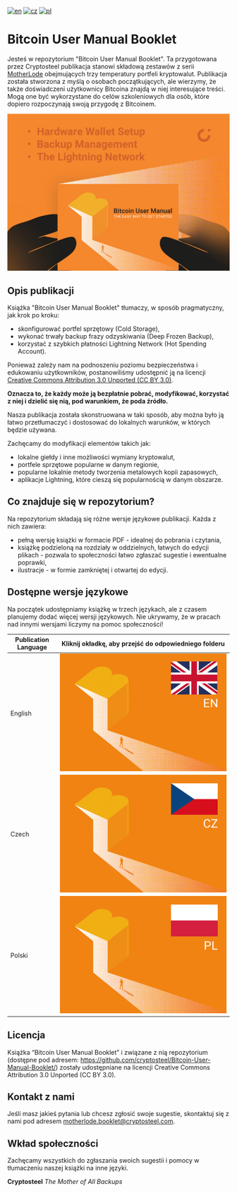 [![en](https://img.shields.io/badge/lang-en-blue.svg)](/EN-English/README-EN.md) [![cz](https://img.shields.io/badge/lang-cz-white.svg)](/CZ-Czech/README-CZ.md) [![pl](https://img.shields.io/badge/lang-pl-red.svg)](/PL-Polski/README-PL.md)

# Bitcoin User Manual Booklet

Jesteś w repozytorium "Bitcoin User Manual Booklet". Ta przygotowana przez Cryptosteel publikacja stanowi składową zestawów z serii [MotherLode](https://cryptosteel.com/product/motherlode-crypto-starter-kit/) obejmujących trzy temperatury portfeli kryptowalut. Publikacja została stworzona z myślą o osobach początkujących, ale wierzymy, że także doświadczeni użytkownicy Bitcoina znajdą w niej interesujące treści. Mogą one być wykorzystane do celów szkoleniowych dla osób, które dopiero rozpoczynają swoją przygodę z Bitcoinem.

![The Easy Way to Get Started](../Assets/cover-the-easy-way-to-get-started.png)


## Opis publikacji

Książka "Bitcoin User Manual Booklet" tłumaczy, w sposób pragmatyczny, jak krok po kroku:

- skonfigurować portfel sprzętowy (Cold Storage), 
- wykonać trwały backup frazy odzyskiwania (Deep Frozen Backup),
- korzystać z szybkich płatności Lightning Network (Hot Spending Account). 

Ponieważ zależy nam na podnoszeniu poziomu bezpieczeństwa i edukowaniu użytkowników, postanowiliśmy udostępnić ją na licencji [Creative Commons Attribution 3.0 Unported (CC BY 3.0)](./LICENSE.md).

**Oznacza to, że każdy może ją bezpłatnie pobrać, modyfikować, korzystać z niej i dzielić się nią, pod warunkiem, że poda źródło.**

Nasza publikacja została skonstruowana w taki sposób, aby można było ją łatwo przetłumaczyć i dostosować do lokalnych warunków, w których będzie używana.

Zachęcamy do modyfikacji elementów takich jak:

- lokalne giełdy i inne możliwości wymiany kryptowalut,
- portfele sprzętowe popularne w danym regionie,
- popularne lokalnie metody tworzenia metalowych kopii zapasowych,
- aplikacje Lightning, które cieszą się popularnością w danym obszarze.


## Co znajduje się w repozytorium?

Na repozytorium składają się różne wersje językowe publikacji. Każda z nich zawiera:

- pełną wersję książki w formacie PDF - idealnej do pobrania i czytania,
- książkę podzieloną na rozdziały w oddzielnych, łatwych do edycji plikach - pozwala to społeczności łatwo zgłaszać sugestie i ewentualne poprawki,
- ilustracje - w formie zamkniętej i otwartej do edycji.


## Dostępne wersje językowe

Na początek udostępniamy książkę w trzech językach, ale z czasem planujemy dodać więcej wersji językowych. Nie ukrywamy, że w pracach nad innymi wersjami liczymy na pomoc społeczności!

|Publication Language|Kliknij okładkę, aby przejść do odpowiedniego folderu|
|---|---|
|English|[![EN](/Assets/en.png)](/EN-English/)|
|Czech|[![CZ](/Assets/cz.png)](/CZ-Czech/)|
|Polski|[![PL](/Assets/pl.png)](/PL-Polski/)|


## Licencja

Książka “Bitcoin User Manual Booklet” i związane z nią repozytorium (dostępne pod adresem: https://github.com/cryptosteel/Bitcoin-User-Manual-Booklet/) zostały udostępniane na licencji Creative Commons Attribution 3.0 Unported (CC BY 3.0). 


## Kontakt z nami

Jeśli masz jakieś pytania lub chcesz zgłosić swoje sugestie, skontaktuj się z nami pod adresem motherlode.booklet@cryptosteel.com.


## Wkład społeczności

Zachęcamy wszystkich do zgłaszania swoich sugestii i pomocy w tłumaczeniu naszej książki na inne języki.


**Cryptosteel**
*The Mother of All Backups*
